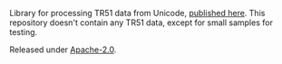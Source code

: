 Library for processing TR51 data from Unicode, [published here](https://unicode.org/Public/emoji/).
This repository doesn't contain any TR51 data, except for small samples for testing.

Released under [Apache-2.0](LICENSE).